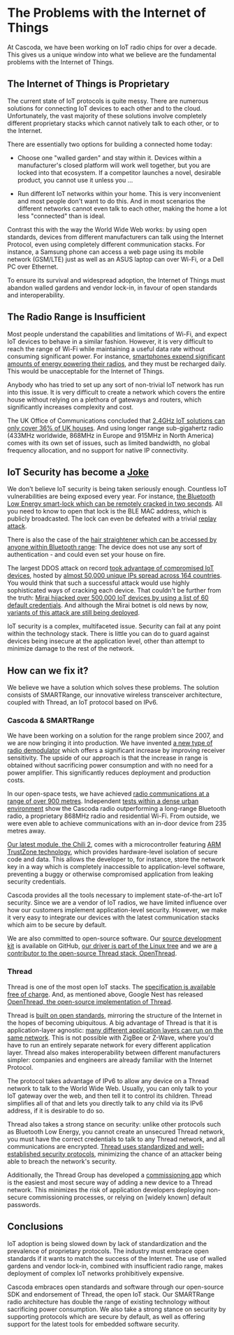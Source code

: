 # The Problems with the Internet of Things

At Cascoda, we have been working on IoT radio chips for over a decade.
This gives us a unique window into what we believe are the fundamental
problems with the Internet of Things.

## The Internet of Things is Proprietary

The current state of IoT protocols is quite messy. There are numerous
solutions for connecting IoT devices to each other and to the cloud.
Unfortunately, the vast majority of these solutions involve completely
different proprietary stacks which cannot natively talk to each other, or
to the Internet.

There are essentially two options for building a connected home today:

-   Choose one "walled garden" and stay within it. Devices within a
    manufacturer's closed platform will work well together, but you are
    locked into that ecosystem. If a competitor launches a novel,
    desirable product, you cannot use it unless you ...

-   Run different IoT networks within your home. This is very
    inconvenient and most people don't want to do this. And in most
    scenarios the different networks cannot even talk to each other,
    making the home a lot less "connected" than is ideal.

Contrast this with the way the World Wide Web works: by using open
standards, devices from different manufacturers can talk using the
Internet Protocol, even using completely different communication stacks.
For instance, a Samsung phone can access a web page using its mobile
network (GSM/LTE) just as well as an ASUS laptop can over Wi-Fi, or a
Dell PC over Ethernet.

To ensure its survival and widespread adoption, the Internet of Things
must abandon walled gardens and vendor lock-in, in favour of open
standards and interoperability.

## The Radio Range is Insufficient

Most people understand the capabilities and limitations of Wi-Fi, and
expect IoT devices to behave in a similar fashion. However, it is very
difficult to reach the range of Wi-Fi while maintaining a useful data
rate without consuming significant power. For instance, [smartphones
expend significant amounts of energy powering their
radios](https://www.usenix.org/legacy/event/atc10/tech/full_papers/Carroll.pdf),
and they must be recharged daily. This would be unacceptable
for the Internet of Things.

Anybody who has tried to set up any sort of non-trivial IoT network has
run into this issue. It is very difficult to create a network which
covers the entire house without relying on a plethora of gateways and
routers, which significantly increases complexity and cost.

The UK Office of Communications concluded that [2.4GHz IoT solutions
can only cover 36% of UK
houses](https://assets.publishing.service.gov.uk/government/uploads/system/uploads/attachment_data/file/486058/Ofcom_Smart_Meter_HAN_868MHz_RF_Coverage_Campaign.pdf).
And using longer range sub-gigahertz radio (433MHz worldwide, 868MHz in Europe and
915MHz in North America) comes with its own set of issues, such as
limited bandwidth, no global frequency allocation, and no support for
native IP connectivity.

## IoT Security has become a [Joke](https://xkcd.com/2166/)

We don't believe IoT security is being taken seriously enough. Countless
IoT vulnerabilities are being exposed every year. For instance, [the
Bluetooth Low Energy smart-lock which can be remotely cracked in two
seconds](https://www.pentestpartners.com/security-blog/totally-pwning-the-tapplock-smart-lock/).
All you need to know to open that lock is the BLE MAC address, which is
publicly broadcasted. The lock can even be defeated with a trivial
[replay
attack](https://en.wikipedia.org/wiki/Replay_attack).

There is also the case of the [hair straightener which can be accessed
by anyone within Bluetooth
range](https://www.pentestpartners.com/security-blog/burning-down-the-house-with-iot/):
The device does not use any sort of authentication - and could even set
your house on fire.

The largest DDOS attack on record [took advantage of compromised IoT
devices](https://www.csoonline.com/article/3258748/the-mirai-botnet-explained-how-teen-scammers-and-cctv-cameras-almost-brought-down-the-internet.html),
hosted by [almost 50,000 unique IPs spread across 164
countries](https://www.imperva.com/blog/malware-analysis-mirai-ddos-botnet/).
You would think that such a successful attack would use highly
sophisticated ways of cracking each device. That couldn't be further
from the truth: [Mirai hijacked over 500,000 IoT devices by using a
list of 60 default
credentials](https://www.grahamcluley.com/mirai-botnet-password/).
And although the Mirai botnet is old news by now, [variants of this
attack are still being
deployed](https://unit42.paloaltonetworks.com/new-mirai-variant-adds-8-new-exploits-targets-additional-iot-devices/).

IoT security is a complex, multifaceted issue. Security can fail at any
point within the technology stack. There is little you can do to guard
against devices being insecure at the application level, other than
attempt to minimize damage to the rest of the network.

## How can we fix it?

We believe we have a solution which solves these problems. The solution
consists of SMARTRange, our innovative wireless transceiver
architecture, coupled with Thread, an IoT protocol based on IPv6.

### Cascoda & SMARTRange

We have been working on a solution for the range problem since 2007, and we
are now bringing it into production. We have invented [a new type of radio
demodulator](https://www.cascoda.com/innovation/) which offers a significant
increase by improving receiver sensitivity. The upside of our approach is
that the increase in range is obtained without sacrificing power consumption
and with no need for a power amplifier. This significantly reduces deployment
and production costs.

In our open-space tests, we have achieved [radio communications at a
range of over 900
metres](https://www.kickstarter.com/projects/imgtec/creator-ci40-the-ultimate-iot-in-a-box-dev-kit/posts/1585703).
Independent [tests within a dense urban
environment](https://www.innovelec.co.uk/manufacturers/cascoda/case-studies/ca-8210-range-tests)
show the Cascoda radio outperforming a long-range Bluetooth radio, a
proprietary 868MHz radio and residential Wi-Fi. From outside, we were
even able to achieve communications with an in-door device from 235
metres away.

[Our latest module, the Chili 2](https://www.cascoda.com/chili2/), comes with a microcontroller featuring [ARM TrustZone
technology](https://developer.arm.com/ip-products/security-ip/trustzone),
which provides hardware-level isolation of secure code and data. This
allows the developer to, for instance, store the network key in a way
which is completely inaccessible to application-level software,
preventing a buggy or otherwise compromised application from leaking
security credentials.

Cascoda provides all the tools necessary to implement state-of-the-art
IoT security. Since we are a vendor of IoT radios, we have limited
influence over how our customers implement application-level security.
However, we make it very easy to integrate our devices with the latest
communication stacks which aim to be secure by default.

We are also committed to open-source software. Our [source development
kit](https://github.com/Cascoda/cascoda-sdk) is available on GitHub, [our
driver is part of the Linux
tree](https://github.com/torvalds/linux/blob/master/drivers/net/ieee802154/ca8210.c)
and we are [a contributor to the open-source Thread stack,
OpenThread](https://github.com/openthread/openthread#who-supports-openthread).

### Thread

Thread is one of the most open IoT stacks. The [specification is
available free of
charge](https://www.threadgroup.org/ThreadSpec). And, as mentioned above, Google Nest has released
[OpenThread, the open-source implementation of
Thread](https://github.com/openthread/openthread).

Thread is [built on open
standards](https://www.threadgroup.org/news-events/blog/ID/112/Why-Thread-Chose-IPv6),
mirroring the structure of the Internet in the hopes of becoming
ubiquitous. A big advantage of Thread is that it is
application-layer agnostic: [many different application layers can run
on the same
network](https://www.threadgroup.org/news-events/blog/ID/187/Like-Wi-Fi-for-the-IoT-How-being-application-agnostic-sets-Thread-apart-from-the-rest).
This is not possible with ZigBee or Z-Wave, where you'd have to run an
entirely separate network for every different application layer. Thread
also makes interoperability between different manufacturers simpler:
companies and engineers are already familiar with the Internet Protocol.

The protocol takes advantage of IPv6 to allow any device on a Thread
network to talk to the World Wide Web. Usually, you can only talk to
your IoT gateway over the web, and then tell it to control its children.
Thread simplifies all of that and lets you directly talk to any child
via its IPv6 address, if it is desirable to do so.

Thread also takes a strong stance on security: unlike other protocols
such as Bluetooth Low Energy, you cannot create an unsecured Thread
network, you must have the correct credentials to talk to any Thread
network, and all communications are encrypted. [Thread uses
standardized and well-established security
protocols](https://www.threadgroup.org/news-events/blog/ID/109/PART-TWO-Securing-the-Connected-Home-From-Outside-Threats),
minimizing the chance of an attacker being able to breach the network's
security.

Additionally, the Thread Group has developed a [commissioning
app](https://openthread.io/guides/border-router/external-commissioning#download-the-thread-commissioning-app)
which is the easiest and most secure way of adding a new device to a
Thread network. This minimizes the risk of application developers
deploying non-secure commissioning processes, or relying on \[widely
known\] default passwords.

## Conclusions

IoT adoption is being slowed down by lack of standardization and the
prevalence of proprietary protocols. The industry must embrace open
standards if it wants to match the success of the Internet. The use of
walled gardens and vendor lock-in, combined with insufficient radio
range, makes deployment of complex IoT networks prohibitively expensive.

Cascoda embraces open standards and software through our open-source SDK
and endorsement of Thread, the open IoT stack. Our SMARTRange radio
architecture has double the range of existing technology without
sacrificing power consumption. We also take a strong stance on security
by supporting protocols which are secure by default, as well as offering
support for the latest tools for embedded software security.
